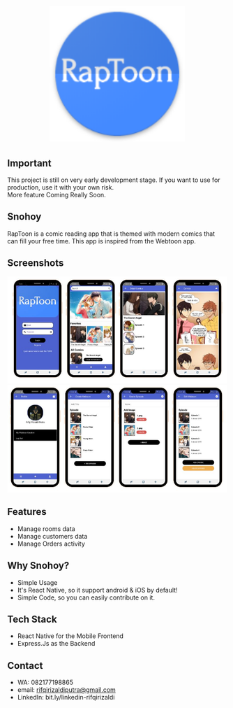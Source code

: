 <h1 align="center">
  <img src="./logo.png" width="310"/><br>
</h1>

## Important
This project is still on very early development stage. If you want to use for production, use it with your own risk.
<br>More feature Coming Really Soon.

## Snohoy
RapToon is a comic reading app that is themed with modern comics that can fill your free time. This app is
inspired from the Webtoon app.

## Screenshots

<p align="center">
  <img src="./toon1.JPG" width="800"/>
  <img src="./toon2.JPG" width="800"/>
</p>

## Features
* Manage rooms data
* Manage customers data
* Manage Orders activity

## Why Snohoy?
* Simple Usage
* It's React Native, so it support android & iOS by default!
* Simple Code, so you can easily contribute on it.

## Tech Stack
* React Native for the Mobile Frontend
* Express.Js as the Backend

## Contact 
* WA: 082177198865
* email: rifqirizaldiputra@gmail.com
* LinkedIn: bit.ly/linkedin-rifqirizaldi
